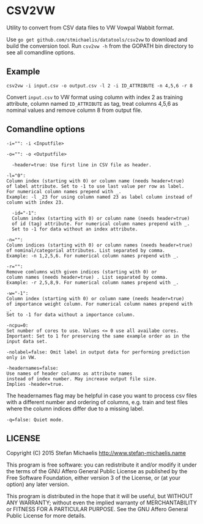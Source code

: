 # CSV2VW
Utility to convert from CSV data files to VW Vowpal Wabbit format. 

Use `go get github.com/stmichaelis/datatools/csv2vw` to download and build the conversion tool. Run `csv2vw -h` from the GOPATH bin directory to see all comandline options.

## Example
`csv2vw -i input.csv -o output.csv -l 2 -i ID_ATTRIBUTE -n 4,5,6 -r 8`

Convert `input.csv` to VW format using column with index 2 as training attribute, column named `ID_ATTRIBUTE` as tag, treat columns 4,5,6 as nominal values and remove column 8 from output file.

## Comandline options

  ```
  -i="": -i <Inputfile>
  ```
  ```
  -o="": -o <Outputfile>
  ```
```
  -header=true: Use first line in CSV file as header.
```
  ```
  -l="0": 
  Column index (starting with 0) or column name (needs header=true) 
  of label attribute. Set to -1 to use last value per row as label. 
  For numerical column names prepend with _. 
  Example: -l _23 for using column named 23 as label column instead of column with index 23.
  ```
```
  -id="-1":  
  Column index (starting with 0) or column name (needs header=true) 
  of id (tag) attribute. For numerical column names prepend with _. 
  Set to -1 for data without an index attribute.
  ```

  ```
  -n="": 
  Column indices (starting with 0) or column names (needs header=true) 
  of nominal/categorial attributes. List separated by comma. 
  Example: -n 1,2,5,6. For numerical column names prepend with _.
  ```
  ```
  -r="": 
  Remove comlumns with given indices (starting with 0) or 
  column names (needs header=true) . List separated by comma. 
  Example: -r 2,5,8,9. For numerical column names prepend with _.
  ```
  ```
  -w="-1":  
  Column index (starting with 0) or column name (needs header=true) 
  of importance weight column. For numerical column names prepend with _. 
  Set to -1 for data without a importance column.
```
  ```
  -ncpu=0: 
  Set number of cores to use. Values <= 0 use all availabe cores. 
  Important: Set to 1 for preserving the same example order as in the input data set.
  ```
  ```
  -nolabel=false: Omit label in output data for performing prediction only in VW.
  ```
  ```
  -headernames=false: 
  Use names of header columns as attribute names 
  instead of index number. May increase output file size. 
  Implies -header=true.
  ```
  The headernames flag may be helpful in case you want to process csv files with a different number and ordering of columns, e.g. train and test files where the column indices differ due to a missing label.
  ```
  -q=false: Quiet mode.
  ```

## LICENSE

Copyright (C) 2015 Stefan Michaelis <http://www.stefan-michaelis.name>

This program is free software: you can redistribute it and/or modify
it under the terms of the GNU Affero General Public License as
published by the Free Software Foundation, either version 3 of the
License, or (at your option) any later version.

This program is distributed in the hope that it will be useful,
but WITHOUT ANY WARRANTY; without even the implied warranty of
MERCHANTABILITY or FITNESS FOR A PARTICULAR PURPOSE.  See the
GNU Affero General Public License for more details.
